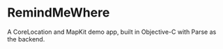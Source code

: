 RemindMeWhere
=============

A CoreLocation and MapKit demo app, built in Objective-C with Parse as the
backend.
